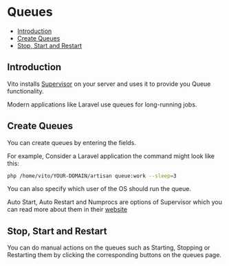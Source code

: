 # Queues

- [Introduction](#introduction)
- [Create Queues](#create-queues)
- [Stop, Start and Restart](#stop-start-and-restart)

## Introduction

Vito installs [Supervisor](http://supervisord.org/) on your server and uses it to provide you Queue functionality.

Modern applications like Laravel use queues for long-running jobs.

## Create Queues

You can create queues by entering the fields.

For example, Consider a Laravel application the command might look like this:

```sh
php /home/vito/YOUR-DOMAIN/artisan queue:work --sleep=3
```

You can also specify which user of the OS should run the queue.

Auto Start, Auto Restart and Numprocs are options of Supervisor which you can read more about them in their [website](http://supervisord.org)

## Stop, Start and Restart

You can do manual actions on the queues such as Starting, Stopping or Restarting them by clicking the corresponding buttons on the queues page.